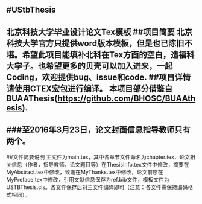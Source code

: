﻿#UStbThesis
------
北京科技大学毕业设计论文Tex模板
##项目简要
北京科技大学官方只提供word版本模板，但是也已陈旧不堪。希望此项目能填补北科在Tex方面的空白，造福科大学子。也希望更多的贝壳可以加入进来，一起Coding，欢迎提供bug、issue和code.
##项目详情
请使用CTEX宏包进行编译。
本项目部分借鉴自BUAAThesis(https://github.com/BHOSC/BUAAthesis).
------
###至2016年3月23日，论文封面信息指导教师只有两个。
------
##文件简要说明
主文件为main.tex，其中各章节文件命名为chapter.tex，论文相关信息（作者，指导教师，论文题目等）在ThesisInfo.tex文件中修改，摘要在MyAbstract.tex中修改，致谢在MyThanks.tex中修改，论文前序在MyPreface.tex中修改，引用文献信息保存为ref.bib文件，模板文件为USTBThesis.cls。各文件保存后对主文件编译即可（注意：各文件需保持编码格式相同）。